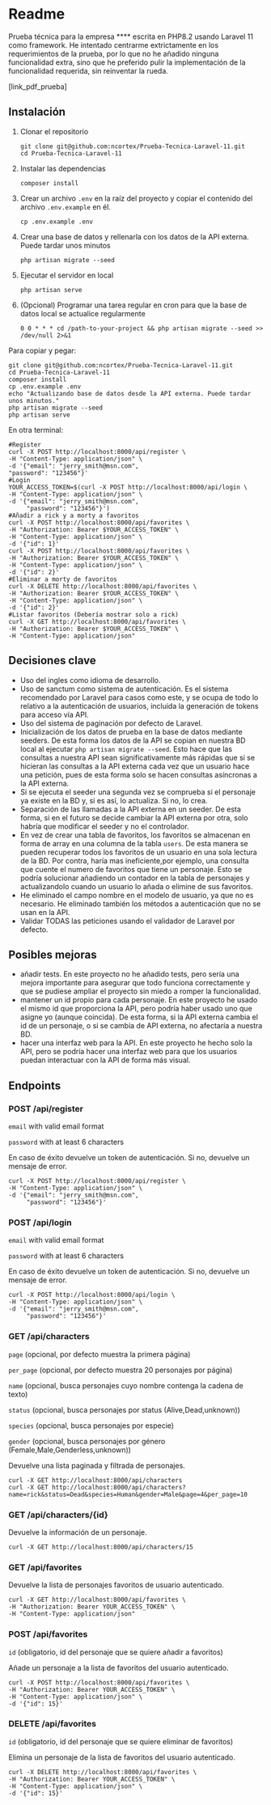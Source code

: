 # Readme
Prueba técnica para la empresa **** escrita en PHP8.2 usando Laravel 11 como framework.
He intentado centrarme extrictamente en los requerimientos de la prueba, por lo que no he añadido ninguna funcionalidad extra, sino que he preferido pulir la implementación de la funcionalidad requerida, sin reinventar la rueda.

[link_pdf_prueba]

## Instalación

1. Clonar el repositorio
   ```
   git clone git@github.com:ncortex/Prueba-Tecnica-Laravel-11.git
   cd Prueba-Tecnica-Laravel-11
   ```
2. Instalar las dependencias
   ```
   composer install
   ```
3. Crear un archivo `.env` en la raíz del proyecto y copiar el contenido del archivo `.env.example` en él.
   ```
   cp .env.example .env
   ```
4. Crear una base de datos y rellenarla con los datos de la API externa. Puede tardar unos minutos
   ```
   php artisan migrate --seed
    ```
5. Ejecutar el servidor en local
   ```
   php artisan serve
   ```
6. (Opcional) Programar una tarea regular en cron para que la base de datos local se actualice regularmente
    ```
    0 0 * * * cd /path-to-your-project && php artisan migrate --seed >> /dev/null 2>&1
    ```
Para copiar y pegar:
```
git clone git@github.com:ncortex/Prueba-Tecnica-Laravel-11.git
cd Prueba-Tecnica-Laravel-11
composer install
cp .env.example .env
echo "Actualizando base de datos desde la API externa. Puede tardar unos minutos."
php artisan migrate --seed
php artisan serve
```
En otra terminal:
```
#Register
curl -X POST http://localhost:8000/api/register \
-H "Content-Type: application/json" \
-d '{"email": "jerry_smith@msn.com",
"password": "123456"}'
#Login
YOUR_ACCESS_TOKEN=$(curl -X POST http://localhost:8000/api/login \
-H "Content-Type: application/json" \
-d '{"email": "jerry_smith@msn.com",
     "password": "123456"}')
#Añadir a rick y a morty a favoritos
curl -X POST http://localhost:8000/api/favorites \
-H "Authorization: Bearer $YOUR_ACCESS_TOKEN" \
-H "Content-Type: application/json" \
-d '{"id": 1}'
curl -X POST http://localhost:8000/api/favorites \
-H "Authorization: Bearer $YOUR_ACCESS_TOKEN" \
-H "Content-Type: application/json" \
-d '{"id": 2}'
#Eliminar a morty de favoritos
curl -X DELETE http://localhost:8000/api/favorites \
-H "Authorization: Bearer $YOUR_ACCESS_TOKEN" \
-H "Content-Type: application/json" \
-d '{"id": 2}'
#Listar favoritos (Debería mostrar solo a rick)
curl -X GET http://localhost:8000/api/favorites \
-H "Authorization: Bearer $YOUR_ACCESS_TOKEN" \
-H "Content-Type: application/json" 
```
## Decisiones clave 
- Uso del ingles como idioma de desarrollo.
- Uso de sanctum como sistema de autenticación. Es el sistema recomendado por Laravel para casos como este, y se ocupa de todo lo relativo a la autenticación de usuarios, incluida la generación de tokens para acceso vía API.
- Uso del sistema de paginación por defecto de Laravel.
- Inicialización de los datos de prueba en la base de datos mediante seeders. De esta forma los datos de la API se copian en nuestra BD local al ejecutar `php artisan migrate --seed`. Esto hace que las consultas a nuestra API sean significativamente más rápidas que si se hicieran las consultas a la API externa cada vez que un usuario hace una petición, pues de esta forma solo se hacen consultas asíncronas a la API externa.
- Si se ejecuta el seeder una segunda vez se comprueba si el personaje ya existe en la BD y, si es así, lo actualiza. Si no, lo crea. 
- Separación de las llamadas a la API externa en un seeder. De esta forma, si en el futuro se decide cambiar la API externa por otra, solo habría que modificar el seeder y no el controlador.
- En vez de crear una tabla de favoritos, los favoritos se almacenan en forma de array en una columna de la tabla `users`. De esta manera se pueden recuperar todos los favoritos de un usuario en una sola lectura de la BD. Por contra, haría mas ineficiente,por ejemplo, una consulta que cuente el numero de favoritos que tiene un personaje. Esto se podría solucionar añadiendo un contador en la tabla de personajes y actualizandolo cuando un usuario lo añada o elimine de sus favoritos.
- He eliminado el campo nombre en el modelo de usuario, ya que no es necesario. He eliminado también los métodos a autenticación que no se usan en la API.
- Validar TODAS las peticiones usando el validador de Laravel por defecto.

## Posibles mejoras
- añadir tests. En este proyecto no he añadido tests, pero sería una mejora importante para asegurar que todo funciona correctamente y que se pudiese ampliar el proyecto sin miedo a romper la funcionalidad.
- mantener un id propio para cada personaje. En este proyecto he usado el mismo id que proporciona la API, pero podría haber usado uno que asigne yo (aunque coincida). De esta forma, si la API externa cambia el id de un personaje, o si se cambia de API externa, no afectaría a nuestra BD.
- hacer una interfaz web para la API. En este proyecto he hecho solo la API, pero se podría hacer una interfaz web para que los usuarios puedan interactuar con la API de forma más visual.

## Endpoints

### POST /api/register

`email` with valid email format

`password` with at least 6 characters

En caso de éxito devuelve un token de autenticación. Si no, devuelve un mensaje de error.

```
curl -X POST http://localhost:8000/api/register \
-H "Content-Type: application/json" \
-d '{"email": "jerry_smith@msn.com",
     "password": "123456"}'
```

### POST /api/login

`email` with valid email format

`password` with at least 6 characters

En caso de éxito devuelve un token de autenticación. Si no, devuelve un mensaje de error.
```
curl -X POST http://localhost:8000/api/login \
-H "Content-Type: application/json" \
-d '{"email": "jerry_smith@msn.com",
     "password": "123456"}'
```

### GET /api/characters

`page` (opcional, por defecto muestra la primera página)

`per_page` (opcional, por defecto muestra 20 personajes por página)

`name` (opcional, busca personajes cuyo nombre contenga la cadena de texto)

`status` (opcional, busca personajes por status (Alive,Dead,unknown))

`species` (opcional, busca personajes por especie)

`gender` (opcional, busca personajes por género (Female,Male,Genderless,unknown))

Devuelve una lista paginada y filtrada de personajes.

```
curl -X GET http://localhost:8000/api/characters
curl -X GET http://localhost:8000/api/characters?name=rick&status=Dead&species=Human&gender=Male&page=4&per_page=10
```
### GET /api/characters/{id}
Devuelve la información de un personaje.

```
curl -X GET http://localhost:8000/api/characters/15
```
### GET /api/favorites
Devuelve la lista de personajes favoritos de usuario autenticado.
```
curl -X GET http://localhost:8000/api/favorites \
-H "Authorization: Bearer YOUR_ACCESS_TOKEN" \
-H "Content-Type: application/json" 
```
### POST /api/favorites

`id` (obligatorio, id del personaje que se quiere añadir a favoritos)

Añade un personaje a la lista de favoritos del usuario autenticado.

```
curl -X POST http://localhost:8000/api/favorites \
-H "Authorization: Bearer YOUR_ACCESS_TOKEN" \
-H "Content-Type: application/json" \
-d '{"id": 15}'
```
### DELETE /api/favorites

`id` (obligatorio, id del personaje que se quiere eliminar de favoritos)

Elimina un personaje de la lista de favoritos del usuario autenticado.

```
curl -X DELETE http://localhost:8000/api/favorites \
-H "Authorization: Bearer YOUR_ACCESS_TOKEN" \
-H "Content-Type: application/json" \
-d '{"id": 15}'
```
